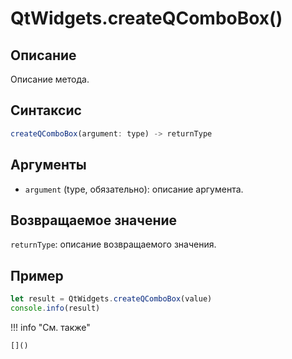 # QtWidgets.createQComboBox()

## Описание
Описание метода.

## Синтаксис
```javascript
createQComboBox(argument: type) -> returnType
```

## Аргументы
- `argument` (type, обязательно): описание аргумента.

## Возвращаемое значение
`returnType`: описание возвращаемого значения.

## Пример
```javascript linenums="1"
let result = QtWidgets.createQComboBox(value)
console.info(result)
```

!!! info "См. также"

    []()

